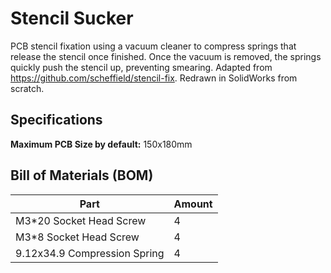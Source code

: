 # Stencil Sucker

PCB stencil fixation using a vacuum cleaner to compress springs that release the stencil once finished. Once the vacuum is removed, the springs quickly push the stencil up, preventing smearing. Adapted from https://github.com/scheffield/stencil-fix. Redrawn in SolidWorks from scratch.

## Specifications

**Maximum PCB Size by default:** 150x180mm

## Bill of Materials (BOM)

| Part | Amount |
|---|---|
| M3*20 Socket Head Screw | 4 |
| M3*8 Socket Head Screw | 4 |
| 9.12x34.9 Compression Spring | 4 |
